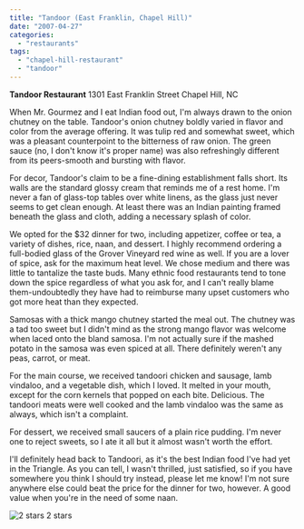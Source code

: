 ```yaml
---
title: "Tandoor (East Franklin, Chapel Hill)"
date: "2007-04-27"
categories:
  - "restaurants"
tags:
  - "chapel-hill-restaurant"
  - "tandoor"
---
```


**Tandoor Restaurant** 1301 East Franklin Street Chapel Hill, NC

When Mr. Gourmez and I eat Indian food out, I'm always drawn to the onion chutney on the table. Tandoor's onion chutney boldly varied in flavor and color from the average offering. It was tulip red and somewhat sweet, which was a pleasant counterpoint to the bitterness of raw onion. The green sauce (no, I don't know it's proper name) was also refreshingly different from its peers-smooth and bursting with flavor.

For decor, Tandoor's claim to be a fine-dining establishment falls short. Its walls are the standard glossy cream that reminds me of a rest home. I'm never a fan of glass-top tables over white linens, as the glass just never seems to get clean enough. At least there was an Indian painting framed beneath the glass and cloth, adding a necessary splash of color.

We opted for the $32 dinner for two, including appetizer, coffee or tea, a variety of dishes, rice, naan, and dessert. I highly recommend ordering a full-bodied glass of the Grover Vineyard red wine as well. If you are a lover of spice, ask for the maximum heat level. We chose medium and there was little to tantalize the taste buds. Many ethnic food restaurants tend to tone down the spice regardless of what you ask for, and I can't really blame them-undoubtedly they have had to reimburse many upset customers who got more heat than they expected.

Samosas with a thick mango chutney started the meal out. The chutney was a tad too sweet but I didn't mind as the strong mango flavor was welcome when laced onto the bland samosa. I'm not actually sure if the mashed potato in the samosa was even spiced at all. There definitely weren't any peas, carrot, or meat.

For the main course, we received tandoori chicken and sausage, lamb vindaloo, and a vegetable dish, which I loved. It melted in your mouth, except for the corn kernels that popped on each bite. Delicious. The tandoori meats were well cooked and the lamb vindaloo was the same as always, which isn't a complaint.

For dessert, we received small saucers of a plain rice pudding. I'm never one to reject sweets, so I ate it all but it almost wasn't worth the effort.

I'll definitely head back to Tandoori, as it's the best Indian food I've had yet in the Triangle. As you can tell, I wasn't thrilled, just satisfied, so if you have somewhere you think I should try instead, please let me know! I'm not sure anywhere else could beat the price for the dinner for two, however. A good value when you're in the need of some naan.




<div class="caption">

![2 stars](http://s3.amazonaws.com/thegourmez-wpmedia/2009/02/rating_chicken11.gif "rating_chicken11") 2 stars</div>

